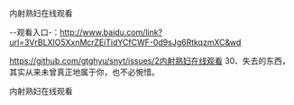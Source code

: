 内射熟妇在线观看

--观看入口-：http://www.baidu.com/link?url=3VrBLXlO5XxnMcrZEiTidYCfCWF-0d9sJg6RtkqzmXC&wd

https://github.com/gtghyu/snyt/issues/2内射熟妇在线观看	30、失去的东西，其实从来未曾真正地属于你，也不必惋惜。

内射熟妇在线观看
